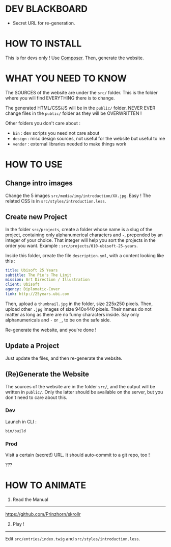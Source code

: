 
DEV BLACKBOARD
==============

- Secret URL for re-generation.


HOW TO INSTALL
==============

This is for devs only !
Use [Composer](http://getcomposer.org).
Then, generate the website.


WHAT YOU NEED TO KNOW
=====================

The SOURCES of the website are under the `src/` folder.
This is the folder where you will find EVERYTHING there is to change.

The generated HTML/CSS/JS will be in the `public/` folder.
NEVER EVER change files in the `public/` folder as they will be OVERWRITTEN !

Other folders you don't care about :
- `bin` : dev scripts you need not care about
- `design` : misc design sources, not useful for the website but useful to me
- `vendor` : external libraries needed to make things work



HOW TO USE
==========

Change intro images
-------------------

Change the 5 images `src/media/img/introduction/XX.jpg`. Easy !
The related CSS is in `src/styles/introduction.less`.

Create new Project
------------------

In the folder `src/projects`, create a folder whose name is a slug of the project, containing only alphanumerical characters and `-`, prepended by an integer of your choice.
That integer will help you sort the projects in the order you want.
Example : `src/projects/010-ubisoft-25-years`.

Inside this folder, create the file `description.yml`, with a content looking like this :

``` description.yml
title: Ubisoft 25 Years
subtitle: The Pie's The Limit
mission: Art Direction / Illustration
client: Ubisoft
agency: Diplomatic-Cover
link: http://25years.ubi.com
```

Then, upload a `thumbnail.jpg` in the folder, size 225x250 pixels.
Then, upload other `.jpg` images of size 940x440 pixels.
Their names do not matter as long as there are no funny characters inside. Say only alphanumericals and `-` or `_`, to be on the safe side.

Re-generate the website, and you're done !


Update a Project
----------------

Just update the files, and then re-generate the website.


(Re)Generate the Website
------------------------

The sources of the website are in the folder `src/`, and the output will be written in `public/`.
Only the latter should be available on the server, but you don't need to care about this.


### Dev

Launch in CLI :

```
bin/build
```

### Prod

Visit a certain (secret!) URL.
It should auto-commit to a git repo, too !

???


HOW TO ANIMATE
==============

1. Read the Manual
------------------

https://github.com/Prinzhorn/skrollr


2. Play !
---------

Edit `src/entries/index.twig` and `src/styles/introduction.less`.

